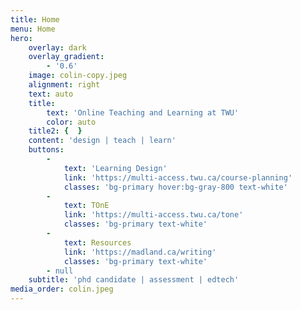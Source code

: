 ```yaml
---
title: Home
menu: Home
hero:
    overlay: dark
    overlay_gradient:
        - '0.6'
    image: colin-copy.jpeg
    alignment: right
    text: auto
    title:
        text: 'Online Teaching and Learning at TWU'
        color: auto
    title2: {  }
    content: 'design | teach | learn'
    buttons:
        -
            text: 'Learning Design'
            link: 'https://multi-access.twu.ca/course-planning'
            classes: 'bg-primary hover:bg-gray-800 text-white'
        -
            text: TOnE
            link: 'https://multi-access.twu.ca/tone'
            classes: 'bg-primary text-white'
        -
            text: Resources
            link: 'https://madland.ca/writing'
            classes: 'bg-primary text-white'
        - null
    subtitle: 'phd candidate | assessment | edtech'
media_order: colin.jpeg
---
```


